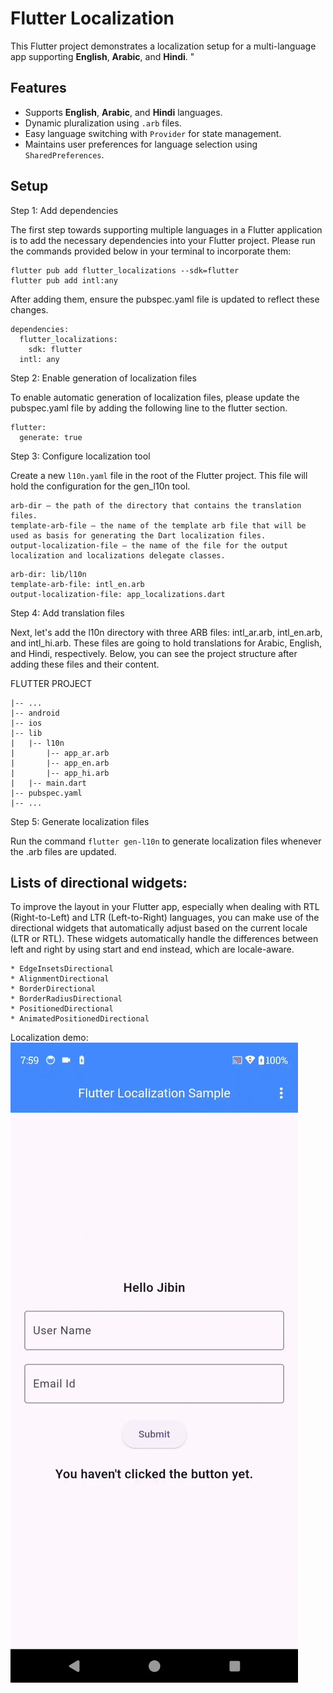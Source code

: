 # Flutter Localization

This Flutter project demonstrates a localization setup for a multi-language app supporting **English**, **Arabic**, and **Hindi**. "

## Features

- Supports **English**, **Arabic**, and **Hindi** languages.
- Dynamic pluralization using `.arb` files.
- Easy language switching with `Provider` for state management.
- Maintains user preferences for language selection using `SharedPreferences`.

## Setup

Step 1: Add dependencies

The first step towards supporting multiple languages in a Flutter application is to add the necessary dependencies into your Flutter project. Please run the commands provided below in your terminal to incorporate them:
```
flutter pub add flutter_localizations --sdk=flutter
flutter pub add intl:any
```
After adding them, ensure the pubspec.yaml file is updated to reflect these changes.

```
dependencies:
  flutter_localizations:
    sdk: flutter
  intl: any
```

Step 2: Enable generation of localization files

To enable automatic generation of localization files, please update the pubspec.yaml file by adding the following line to the flutter section.
```
flutter:
  generate: true
```

Step 3: Configure localization tool

Create a new `l10n.yaml` file in the root of the Flutter project. This file will hold the configuration for the gen_l10n tool.
```
arb-dir – the path of the directory that contains the translation files.
template-arb-file – the name of the template arb file that will be used as basis for generating the Dart localization files.
output-localization-file – the name of the file for the output localization and localizations delegate classes.
```
```
arb-dir: lib/l10n
template-arb-file: intl_en.arb
output-localization-file: app_localizations.dart
```

Step 4: Add translation files

Next, let's add the l10n directory with three ARB files: intl_ar.arb, intl_en.arb, and intl_hi.arb. These files are going to hold translations for Arabic, English, and Hindi, respectively. Below, you can see the project structure after adding these files and their content.

FLUTTER PROJECT
```
|-- ...
|-- android
|-- ios
|-- lib
|   |-- l10n
|       |-- app_ar.arb
|       |-- app_en.arb
|       |-- app_hi.arb
|   |-- main.dart
|-- pubspec.yaml
|-- ...
```

Step 5: Generate localization files

Run the command `flutter gen-l10n` to generate localization files whenever the .arb files are updated. 

## Lists of directional widgets:

To improve the layout in your Flutter app, especially when dealing with RTL (Right-to-Left) and LTR (Left-to-Right) languages, you can make use of the directional widgets that automatically adjust based on the current locale (LTR or RTL). These widgets automatically handle the differences between left and right by using start and end instead, which are locale-aware.
```
* EdgeInsetsDirectional
* AlignmentDirectional
* BorderDirectional
* BorderRadiusDirectional
* PositionedDirectional
* AnimatedPositionedDirectional
```

Localization demo:<br />
![](https://github.com/jibin94/localization_flutter/blob/main/demo-video.gif)

